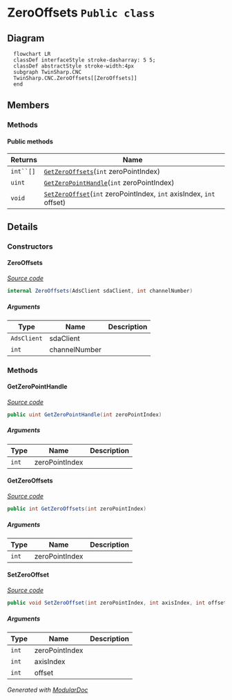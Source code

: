# ZeroOffsets `Public class`

## Diagram
```mermaid
  flowchart LR
  classDef interfaceStyle stroke-dasharray: 5 5;
  classDef abstractStyle stroke-width:4px
  subgraph TwinSharp.CNC
  TwinSharp.CNC.ZeroOffsets[[ZeroOffsets]]
  end
```

## Members
### Methods
#### Public  methods
| Returns | Name |
| --- | --- |
| `int``[]` | [`GetZeroOffsets`](#getzerooffsets)(`int` zeroPointIndex) |
| `uint` | [`GetZeroPointHandle`](#getzeropointhandle)(`int` zeroPointIndex) |
| `void` | [`SetZeroOffset`](#setzerooffset)(`int` zeroPointIndex, `int` axisIndex, `int` offset) |

## Details
### Constructors
#### ZeroOffsets
[*Source code*](https://github.com///blob//TwinSharp/CNC/ZeroOffsets.cs#L11)
```csharp
internal ZeroOffsets(AdsClient sdaClient, int channelNumber)
```
##### Arguments
| Type | Name | Description |
| --- | --- | --- |
| `AdsClient` | sdaClient |   |
| `int` | channelNumber |   |

### Methods
#### GetZeroPointHandle
[*Source code*](https://github.com///blob//TwinSharp/CNC/ZeroOffsets.cs#L20)
```csharp
public uint GetZeroPointHandle(int zeroPointIndex)
```
##### Arguments
| Type | Name | Description |
| --- | --- | --- |
| `int` | zeroPointIndex |   |

#### GetZeroOffsets
[*Source code*](https://github.com///blob//TwinSharp/CNC/ZeroOffsets.cs#L39)
```csharp
public int GetZeroOffsets(int zeroPointIndex)
```
##### Arguments
| Type | Name | Description |
| --- | --- | --- |
| `int` | zeroPointIndex |   |

#### SetZeroOffset
[*Source code*](https://github.com///blob//TwinSharp/CNC/ZeroOffsets.cs#L62)
```csharp
public void SetZeroOffset(int zeroPointIndex, int axisIndex, int offset)
```
##### Arguments
| Type | Name | Description |
| --- | --- | --- |
| `int` | zeroPointIndex |   |
| `int` | axisIndex |   |
| `int` | offset |   |

*Generated with* [*ModularDoc*](https://github.com/hailstorm75/ModularDoc)
